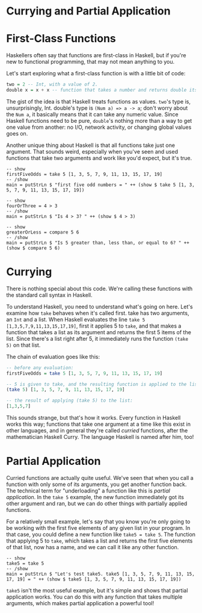 # Currying and Partial Application

# First-Class Functions #

Haskellers often say that functions are first-class in Haskell, but if you're new to functional programming, that may not mean anything to you. 

Let's start exploring what a first-class function is with a little bit of code:

``` haskell
two = 2 -- Int, with a value of 2.
double x = x + x -- function that takes a number and returns double its argument.
```

The gist of the idea is that Haskell treats functions as values. `two`'s type is, unsurprisingly, Int. double's type is `(Num a) => a -> a`; don't worry about the `Num a`, it basically means that it can take any numeric value. Since Haskell functions need to be pure, `double`'s nothing more than a way to get one value from another: no I/O, network activity, or changing global values goes on. 

Another unique thing about Haskell is that all functions take just one argument. That sounds weird, especially when you've seen and used functions that take two arguments and work like you'd expect, but it's true. 

``` active haskell
-- show
firstFiveOdds = take 5 [1, 3, 5, 7, 9, 11, 13, 15, 17, 19]
-- /show
main = putStrLn $ "first five odd numbers = " ++ (show $ take 5 [1, 3, 5, 7, 9, 11, 13, 15, 17, 19])
```

``` active haskell
-- show
fourOrThree = 4 > 3
-- /show
main = putStrLn $ "Is 4 > 3? " ++ (show $ 4 > 3)
```

``` active haskell
-- show
greaterOrLess = compare 5 6
-- /show
main = putStrLn $ "Is 5 greater than, less than, or equal to 6? " ++ (show $ compare 5 6)
```


# Currying #

There is nothing special about this code. We're calling these functions with the standard call syntax in Haskell.

To understand Haskell, you need to understand what's going on here. Let's examine how `take` behaves when it's called first. take has two arguments, an `Int` and a list. When Haskell evaluates the line `take 5 [1,3,5,7,9,11,13,15,17,19]`, first it applies 5 to `take`, and that makes a function that takes a list as its argument and returns the first 5 items of the list. Since there's a list right after 5, it immediately runs the function `(take 5)` on that list.

The chain of evaluation goes like this: 

``` haskell
-- before any evaluation: 
firstFiveOdds = take 5 [1, 3, 5, 7, 9, 11, 13, 15, 17, 19]

-- 5 is given to take, and the resulting function is applied to the list:
(take 5) [1, 3, 5, 7, 9, 11, 13, 15, 17, 19]

-- the result of applying (take 5) to the list: 
[1,3,5,7]
```

This sounds strange, but that's how it works. Every function in Haskell works this way; functions that take one argument at a time like this exist in other languages, and in general they're called *curried* functions, after the mathematician Haskell Curry. The language Haskell is named after him, too!

# Partial Application #

Curried functions are actually quite useful. We've seen that when you call a function with only some of its arguments, you get another function back. The technical term for "underloading" a function like this is *partial application*. In the `take 5` example, the new function immediately got its other argument and ran, but we can do other things with partially applied functions. 

For a relatively small example, let's say that you know you're only going to be working with the first five elements of any given list in your program. In that case, you could define a new function like `take5 = take 5`. The function that applying 5 to `take`, which takes a list and returns the first five elements of that list, now has a name, and we can call it like any other function. 

``` active haskell
-- show
take5 = take 5
-- /show
main = putStrLn $ "Let's test take5. take5 [1, 3, 5, 7, 9, 11, 13, 15, 17, 19] = " ++ (show $ take5 [1, 3, 5, 7, 9, 11, 13, 15, 17, 19])
```

`take5` isn't the most useful example, but it's simple and shows that partial application works. You can do this with any function that takes multiple arguments, which makes partial application a powerful tool!